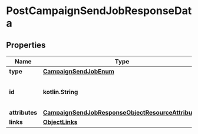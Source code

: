 
# PostCampaignSendJobResponseData

## Properties
| Name | Type | Description | Notes |
| ------------ | ------------- | ------------- | ------------- |
| **type** | [**CampaignSendJobEnum**](CampaignSendJobEnum.md) |  |  |
| **id** | **kotlin.String** | The ID of the campaign to send |  |
| **attributes** | [**CampaignSendJobResponseObjectResourceAttributes**](CampaignSendJobResponseObjectResourceAttributes.md) |  |  |
| **links** | [**ObjectLinks**](ObjectLinks.md) |  |  |




